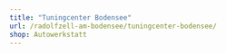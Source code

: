```yaml
---
title: "Tuningcenter Bodensee"
url: /radolfzell-am-bodensee/tuningcenter-bodensee/
shop: Autowerkstatt
---
```

